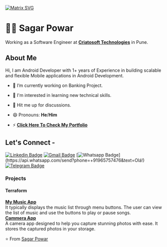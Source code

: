 [![Matrix SVG](https://raw.githubusercontent.com/rodrigograca31/rodrigograca31/master/matrix.svg)](https://www.youtube.com/watch?v=SDkAGkd4NLc)
# :man_technologist: Sagar Powar

Working as a Software Engineer at <a href="http://www.criatosoft.com/"> <b>Criatosoft Technologies</b></a> in Pune. 

## About Me
Hi, I am Android Developer with 1+ years of Experience in building scalable and flexible Mobile applications in Android Development.

- 🔭 I’m currently working on Banking Project.

- 🌱 I'm interested in learning new technical skills.

- 💬 Hit me up for discussions.

- 😄 Pronouns: **He**/**Him**


- ⚡ <a href="https://sagarpowar.github.io"> <b>Click Here To Check My Portfolio</b></a>

## Let's Connect -
 
[![Linkedin Badge](https://img.shields.io/badge/-sagarpowar-blue?style=flat-square&logo=Linkedin&logoColor=white&link=https://www.linkedin.com/in/sagarpowar/)](https://www.linkedin.com/in/sagarpowar)
[![Gmail Badge](https://img.shields.io/badge/-sagarpowar1993@gmail.com-c14438?style=flat-square&logo=Gmail&logoColor=white&link=mailto:sagarpowar1993@gmail.com)](mailto:sagarpowar1993@gmail.com)
[![Whatsapp Badge](https://img.shields.io/badge/-Whatsapp-4CA143?style=flat-square&labelColor=4CA143&logo=whatsapp&logoColor=white&link=https://api.whatsapp.com/send?phone=+919657577476&text=Olá!)](https://api.whatsapp.com/send?phone=+91965757476&text=Olá!)
[![Telegram Badge](https://img.shields.io/badge/-sagarpowar-1ca0f1?style=flat-square&labelColor=1ca0f1&logo=telegram&logoColor=white&link=https://t.me/sagarpowar)](https://t.me/sagarpowar)

### Projects
#### Terraform 
[**My Music App**](https://github.com/sagarpowar/My_Audio) <br />	It typically displays the music list through menu buttons. The user can view the list of music and use the buttons to play or pause songs.
<br />
[**Cammera App**](https://github.com/sagarpowar/Cammeraapp) <br /> A camera app designed to help you capture stunning photos with ease. It stores the captured photos in your storage.
<br />

⭐ From [Sagar Powar](https://github.com/sagarpowar)


